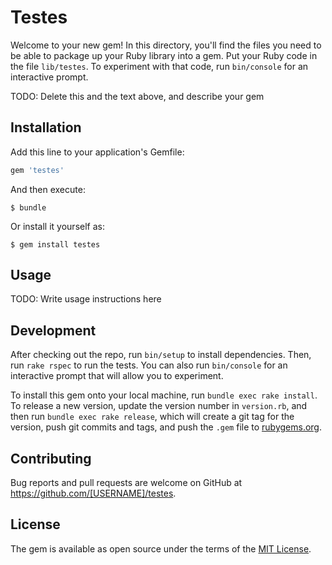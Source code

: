 # Testes

Welcome to your new gem! In this directory, you'll find the files you need to be able to package up your Ruby library into a gem. Put your Ruby code in the file `lib/testes`. To experiment with that code, run `bin/console` for an interactive prompt.

TODO: Delete this and the text above, and describe your gem

## Installation

Add this line to your application's Gemfile:

```ruby
gem 'testes'
```

And then execute:

    $ bundle

Or install it yourself as:

    $ gem install testes

## Usage

TODO: Write usage instructions here

## Development

After checking out the repo, run `bin/setup` to install dependencies. Then, run `rake rspec` to run the tests. You can also run `bin/console` for an interactive prompt that will allow you to experiment.

To install this gem onto your local machine, run `bundle exec rake install`. To release a new version, update the version number in `version.rb`, and then run `bundle exec rake release`, which will create a git tag for the version, push git commits and tags, and push the `.gem` file to [rubygems.org](https://rubygems.org).

## Contributing

Bug reports and pull requests are welcome on GitHub at https://github.com/[USERNAME]/testes.


## License

The gem is available as open source under the terms of the [MIT License](http://opensource.org/licenses/MIT).

